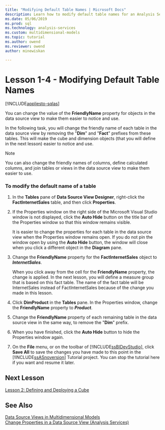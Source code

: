 ```yaml
---
title: "Modifying Default Table Names | Microsoft Docs"
description: Learn how to modify default table names for an Analysis Services project.
ms.date: 05/06/2019
ms.prod: sql
ms.technology: analysis-services
ms.custom: multidimensional-models
ms.topic: tutorial
ms.author: owend
ms.reviewer: owend
author: minewiskan

---
```

# Lesson 1-4 - Modifying Default Table Names
[!INCLUDE[appliesto-sqlas](../includes/appliesto-sqlas.md)]

You can change the value of the **FriendlyName** property for objects in the data source view to make them easier to notice and use.  
  
In the following task, you will change the friendly name of each table in the data source view by removing the "**Dim**" and "**Fact**" prefixes from these tables. This will make the cube and dimension objects (that you will define in the next lesson) easier to notice and use.  
  
> [!NOTE]  
> You can also change the friendly names of columns, define calculated columns, and join tables or views in the data source view to make them easier to use.  
  
### To modify the default name of a table  
  
1.  In the **Tables** pane of **Data Source View Designer**, right-click the **FactInternetSales** table, and then click **Properties**.  
  
2.  If the Properties window on the right side of the Microsoft Visual Studio window is not displayed, click the **Auto Hide** button on the title bar of the Properties window so that this window remains visible.  
  
    It is easier to change the properties for each table in the data source view when the Properties window remains open. If you do not pin the window open by using the **Auto Hide** button, the window will close when you click a different object in the **Diagram** pane.  
  
3.  Change the **FriendlyName** property for the **FactInternetSales** object to ***InternetSales***.  
  
    When you click away from the cell for the **FriendlyName** property, the change is applied. In the next lesson, you will define a measure group that is based on this fact table. The name of the fact table will be InternetSales instead of FactInternetSales because of the change you made in this lesson.  
  
4.  Click **DimProduct** in the **Tables** pane. In the Properties window, change the **FriendlyName** property to ***Product***.  
  
5.  Change the **FriendlyName** property of each remaining table in the data source view in the same way, to remove the "**Dim**" prefix.  
  
6.  When you have finished, click the **Auto Hide** button to hide the Properties window again.  
  
7.  On the **File** menu, or on the toolbar of [!INCLUDE[ssBIDevStudio](../includes/ssbidevstudio-md.md)], click **Save All** to save the changes you have made to this point in the [!INCLUDE[ssASnoversion](../includes/ssasnoversion-md.md)] Tutorial project. You can stop the tutorial here if you want and resume it later.  
  
## Next Lesson  
[Lesson 2: Defining and Deploying a Cube](lesson-2-defining-and-deploying-a-cube.md)  
  
## See Also  
[Data Source Views in Multidimensional Models](../multidimensional-models/data-source-views-in-multidimensional-models.md)  
[Change Properties in a Data Source View &#40;Analysis Services&#41;](../multidimensional-models/change-properties-in-a-data-source-view-analysis-services.md)  
  
  
  
